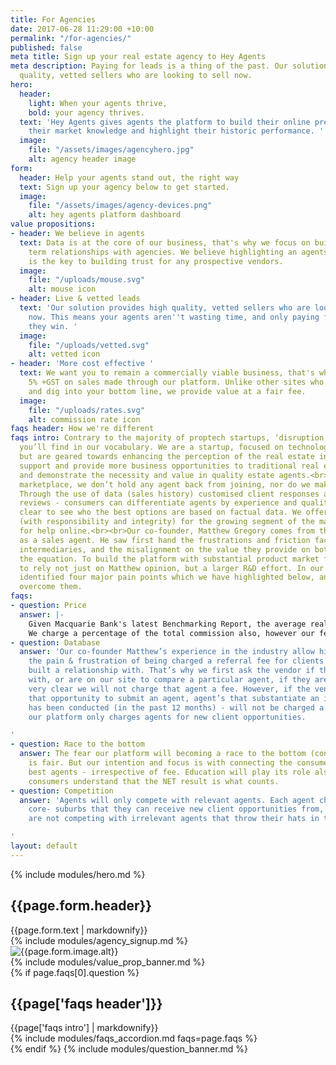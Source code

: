 ```yaml
---
title: For Agencies
date: 2017-06-28 11:29:00 +10:00
permalink: "/for-agencies/"
published: false
meta title: Sign up your real estate agency to Hey Agents
meta description: Paying for leads is a thing of the past. Our solution provides high
  quality, vetted sellers who are looking to sell now.
hero:
  header:
    light: When your agents thrive,
    bold: your agency thrives.
  text: 'Hey Agents gives agents the platform to build their online presence, showcase
    their market knowledge and highlight their historic performance. '
  image:
    file: "/assets/images/agencyhero.jpg"
    alt: agency header image
form:
  header: Help your agents stand out, the right way
  text: Sign up your agency below to get started.
  image:
    file: "/assets/images/agency-devices.png"
    alt: hey agents platform dashboard
value propositions:
- header: We believe in agents
  text: Data is at the core of our business, that's why we focus on building long
    term relationships with agencies. We believe highlighting an agents historic performance
    is the key to building trust for any prospective vendors.
  image:
    file: "/uploads/mouse.svg"
    alt: mouse icon
- header: Live & vetted leads
  text: 'Our solution provides high quality, vetted sellers who are looking to sell
    now. This means your agents aren''t wasting time, and only paying for the business
    they win. '
  image:
    file: "/uploads/vetted.svg"
    alt: vetted icon
- header: 'More cost effective '
  text: We want you to remain a commercially viable business, that's why we only charge
    5% +GST on sales made through our platform. Unlike other sites who charge 20%+
    and dig into your bottom line, we provide value at a fair fee.
  image:
    file: "/uploads/rates.svg"
    alt: commission rate icon
faqs header: How we're different
faqs intro: Contrary to the majority of proptech startups, ‘disruption’ isn't a word
  you’ll find in our vocabulary. We are a startup, focused on technology and innovation,
  but are geared towards enhancing the perception of the real estate industry. We
  support and provide more business opportunities to traditional real estate business,
  and demonstrate the necessity and value in quality estate agents.<br><br>As an open
  marketplace, we don’t hold any agent back from joining, nor do we make agent recommendations.
  Through the use of data (sales history) customised client responses and past client
  reviews - consumers can differentiate agents by experience and quality, making it
  clear to see who the best options are based on factual data. We offer a real solution
  (with responsibility and integrity) for the growing segment of the market looking
  for help online.<br><br>Our co-founder, Matthew Gregory comes from the industry
  as a sales agent. He saw first hand the frustrations and friction faced with current
  intermediaries, and the misalignment on the value they provide on both sides of
  the equation. To build the platform with substantial product market fit, we had
  to rely not just on Matthew opinion, but a larger R&D effort. In our research we
  identified four major pain points which we have highlighted below, and how we have
  overcome them.
faqs:
- question: Price
  answer: |-
    Given Macquarie Bank's latest Benchmarking Report, the average real estate business in Australia operates at a 15.4 per cent profit margin, this demonstrates the current 20-25% referral fee being charged by other sites is not commercially viable.
    We charge a percentage of the total commission also, however our fee of 5% is far better value when compared to the typical CPA of most traditional prospecting methods. Our margins are also much lower, meaning we have a clear incentive to make sure the best agents are winning business, at a fair rate.
- question: Database
  answer: 'Our co-founder Matthew’s experience in the industry allow him to understand
    the pain & frustration of being charged a referral fee for clients he has already
    built a relationship with. That’s why we first ask the vendor if they have a relationship
    with, or are on our site to compare a particular agent, if they are we make it
    very clear we will not charge that agent a fee. However, if the vendor bypasses
    that opportunity to submit an agent, agent’s that substantiate an in-house appraisal
    has been conducted (in the past 12 months) - will not be charged a fee. So essentially,
    our platform only charges agents for new client opportunities.

'
- question: Race to the bottom
  answer: The fear our platform will becoming a race to the bottom (concerning fee)
    is fair. But our intention and focus is with connecting the consumers with the
    best agents - irrespective of fee. Education will play its role also, to help
    consumers understand that the NET result is what counts.
- question: Competition
  answer: 'Agents will only compete with relevant agents. Each agent chooses five
    core- suburbs that they can receive new client opportunities from, meaning they
    are not competing with irrelevant agents that throw their hats in the ring.

'
layout: default
---
```


{% include modules/hero.md %}
<section>
  <div class="container-fluid">
    <div class="row">
      <div class="col-12 col-lg-11 offset-lg-1">
        <h2>{{page.form.header}}</h2>
      </div>
    </div>
    <div class="row">
      <div class="col-12 col-lg-5 offset-lg-1">
        <div class="mt-2">{{page.form.text | markdownify}}</div>
        {% include modules/agency_signup.md %}
      </div>
      <div class="col-lg-6 hidden-md-down d-flex pr-0">
        <img class="img-fluid bleed align-self-center" src="{{page.form.image.file}}" alt="{{page.form.image.alt}}">
      </div>
    </div>
  </div>
</section>
<section aria-labelledby="proplabel">
{% include modules/value_prop_banner.md %}
</section>
{% if page.faqs[0].question %}
<section>
  <div class="container">
    <div class="row">
      <div class="col-xs-12 col-lg-8 offset-lg-2">
        <h2 class="text-center mb-4">{{page['faqs header']}}</h2>
        <div class="my-5">{{page['faqs intro'] | markdownify}}</div>
        {% include modules/faqs_accordion.md faqs=page.faqs %}
      </div>
    </div>
  </div>
</section>
{% endif %}
{% include modules/question_banner.md %}
